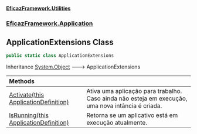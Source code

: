 #### [EficazFramework.Utilities](EficazFrameworkUtilities.md 'EficazFramework Utilities')
### [EficazFramework.Application](EficazFrameworkUtilities.md#EficazFramework.Application 'EficazFramework.Application')

## ApplicationExtensions Class

```csharp
public static class ApplicationExtensions
```

Inheritance [System.Object](https://docs.microsoft.com/en-us/dotnet/api/System.Object 'System.Object') &#129106; ApplicationExtensions

| Methods | |
| :--- | :--- |
| [Activate(this ApplicationDefinition)](EficazFramework.Application/ApplicationExtensions/Activate(thisApplicationDefinition).md 'EficazFramework.Application.ApplicationExtensions.Activate(this EficazFramework.Application.ApplicationDefinition)') | Ativa uma aplicação para trabalho. Caso ainda não esteja em execução, uma nova intância é criada. |
| [IsRunning(this ApplicationDefinition)](EficazFramework.Application/ApplicationExtensions/IsRunning(thisApplicationDefinition).md 'EficazFramework.Application.ApplicationExtensions.IsRunning(this EficazFramework.Application.ApplicationDefinition)') | Retorna se um aplicativo está em execução atualmente. |
